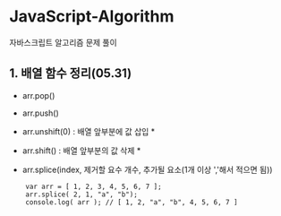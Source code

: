 # JavaScript-Algorithm

자바스크립트 알고리즘 문제 풀이

## 1. 배열 함수 정리(05.31)

- arr.pop()
- arr.push()

- arr.unshift(0) : 배열 앞부분에 값 삽입 \*
- arr.shift() : 배열 앞부분의 값 삭제 \*

- arr.splice(index, 제거할 요수 개수, 추가될 요소(1개 이상 ','해서 적으면 됨))

```
    var arr = [ 1, 2, 3, 4, 5, 6, 7 ];
    arr.splice( 2, 1, "a", "b");
    console.log( arr ); // [ 1, 2, "a", "b", 4, 5, 6, 7 ]
```
